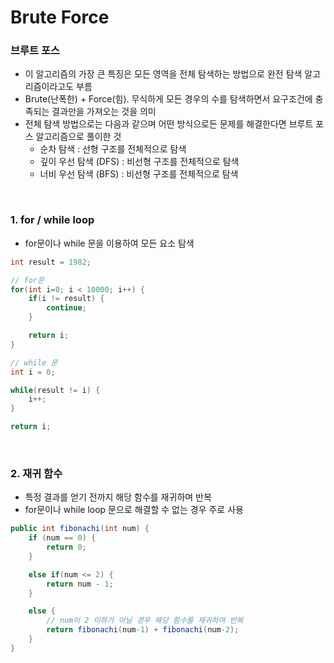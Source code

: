 # Brute Force

### 브루트 포스
- 이 알고리즘의 가장 큰 특징은 모든 영역을 전체 탐색하는 방법으로 완전 탐색 알고리즘이라고도 부름
- Brute(난폭한) + Force(힘). 무식하게 모든 경우의 수를 탐색하면서 요구조건에 충족되는 결과만을 가져오는 것을 의미
- 전체 탐색 방법으로는 다음과 같으며 어떤 방식으로든 문제를 해결한다면 브루트 포스 알고리즘으로 풀이한 것
    - 순차 탐색 : 선형 구조를 전체적으로 탐색
    - 깊이 우선 탐색 (DFS) : 비선형 구조를 전체적으로 탐색
    - 너비 우선 탐색 (BFS) : 비선형 구조를 전체적으로 탐색

<br>

### 1. for / while loop
- for문이나 while 문을 이용하여 모든 요소 탐색
```java
int result = 1982;

// for문
for(int i=0; i < 10000; i++) {
    if(i != result) {
        continue;
    }

    return i;
}

// while 문
int i = 0;

while(result != i) {
    i++;
}

return i;
```

<br>

### 2. 재귀 함수
- 특정 결과를 얻기 전까지 해당 함수를 재귀하며 반복
- for문이나 while loop 문으로 해결할 수 없는 경우 주로 사용
```java
public int fibonachi(int num) {
    if (num == 0) {
        return 0;
    }

    else if(num <= 2) {
        return num - 1;
    }

    else {
        // num이 2 이하가 아닐 경우 해당 함수를 재귀하여 반복
        return fibonachi(num-1) + fibonachi(num-2);
    }
}
```
<br>